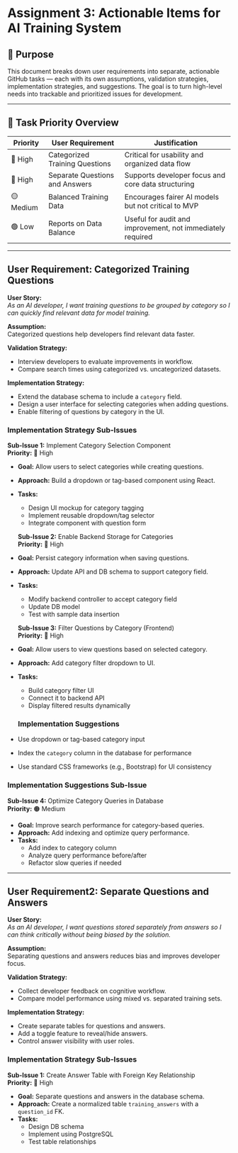 # Assignment 3: Actionable Items for AI Training System

## 🎯 Purpose
This document breaks down user requirements into separate, actionable GitHub tasks — each with its own assumptions, validation strategies, implementation strategies, and suggestions. The goal is to turn high-level needs into trackable and prioritized issues for development.

---

## 🔽 Task Priority Overview

| Priority  | User Requirement               | Justification                                              |
| --------- | ------------------------------ | ---------------------------------------------------------- |
| 🔴 High   | Categorized Training Questions | Critical for usability and organized data flow             |
| 🔴 High   | Separate Questions and Answers | Supports developer focus and core data structuring         |
| 🟡 Medium | Balanced Training Data         | Encourages fairer AI models but not critical to MVP        |
| 🟢 Low    | Reports on Data Balance        | Useful for audit and improvement, not immediately required |

---

##  User Requirement: Categorized Training Questions

**User Story:**  
*As an AI developer, I want training questions to be grouped by category so I can quickly find relevant data for model training.*

**Assumption:**  
Categorized questions help developers find relevant data faster.

**Validation Strategy:**  
- Interview developers to evaluate improvements in workflow.  
- Compare search times using categorized vs. uncategorized datasets.  

**Implementation Strategy:**  
- Extend the database schema to include a `category` field.  
- Design a user interface for selecting categories when adding questions.  
- Enable filtering of questions by category in the UI.  

### Implementation Strategy Sub-Issues
**Sub-Issue 1:** Implement Category Selection Component  
**Priority:** 🔴 High  
- **Goal:** Allow users to select categories while creating questions.  
- **Approach:** Build a dropdown or tag-based component using React.  
- **Tasks:**  
  - Design UI mockup for category tagging  
  - Implement reusable dropdown/tag selector  
  - Integrate component with question form  

  **Sub-Issue 2:** Enable Backend Storage for Categories  
**Priority:** 🔴 High  
- **Goal:** Persist category information when saving questions.  
- **Approach:** Update API and DB schema to support category field.  
- **Tasks:**  
  - Modify backend controller to accept category field  
  - Update DB model  
  - Test with sample data insertion 

  **Sub-Issue 3:** Filter Questions by Category (Frontend)  
**Priority:** 🔴 High  
- **Goal:** Allow users to view questions based on selected category.  
- **Approach:** Add category filter dropdown to UI.  
- **Tasks:**  
  - Build category filter UI  
  - Connect it to backend API  
  - Display filtered results dynamically  

  ### Implementation Suggestions

- Use dropdown or tag-based category input  
- Index the `category` column in the database for performance  
- Use standard CSS frameworks (e.g., Bootstrap) for UI consistency 

### Implementation Suggestions Sub-Issue

**Sub-Issue 4:** Optimize Category Queries in Database  
**Priority:** 🟠 Medium  
- **Goal:** Improve search performance for category-based queries.  
- **Approach:** Add indexing and optimize query performance.  
- **Tasks:**  
  - Add index to category column  
  - Analyze query performance before/after  
  - Refactor slow queries if needed  

---

##  User Requirement2: Separate Questions and Answers

**User Story:**  
*As an AI developer, I want questions stored separately from answers so I can think critically without being biased by the solution.*

**Assumption:**  
Separating questions and answers reduces bias and improves developer focus.

**Validation Strategy:**  
- Collect developer feedback on cognitive workflow.  
- Compare model performance using mixed vs. separated training sets.  

**Implementation Strategy:**  
- Create separate tables for questions and answers.  
- Add a toggle feature to reveal/hide answers.  
- Control answer visibility with user roles.

### Implementation Strategy Sub-Issues

**Sub-Issue 1:** Create Answer Table with Foreign Key Relationship  
**Priority:** 🔴 High  
- **Goal:** Separate questions and answers in the database schema.  
- **Approach:** Create a normalized table `training_answers` with a `question_id` FK.  
- **Tasks:**  
  - Design DB schema  
  - Implement using PostgreSQL  
  - Test table relationships 